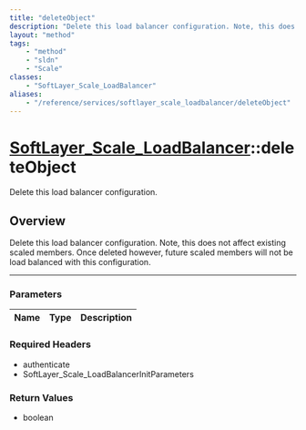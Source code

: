 ```yaml
---
title: "deleteObject"
description: "Delete this load balancer configuration. Note, this does not affect existing scaled members. Once deleted however, futur... "
layout: "method"
tags:
    - "method"
    - "sldn"
    - "Scale"
classes:
    - "SoftLayer_Scale_LoadBalancer"
aliases:
    - "/reference/services/softlayer_scale_loadbalancer/deleteObject"
---
```

# [SoftLayer_Scale_LoadBalancer](/reference/services/SoftLayer_Scale_LoadBalancer)::deleteObject


Delete this load balancer configuration. 


## Overview 
Delete this load balancer configuration. Note, this does not affect existing scaled members. Once deleted however, future scaled members will not be load balanced with this configuration. 

-----

### Parameters 
|Name | Type | Description |
| --- | --- | --- |


### Required Headers
* authenticate
* SoftLayer_Scale_LoadBalancerInitParameters


### Return Values
* boolean




